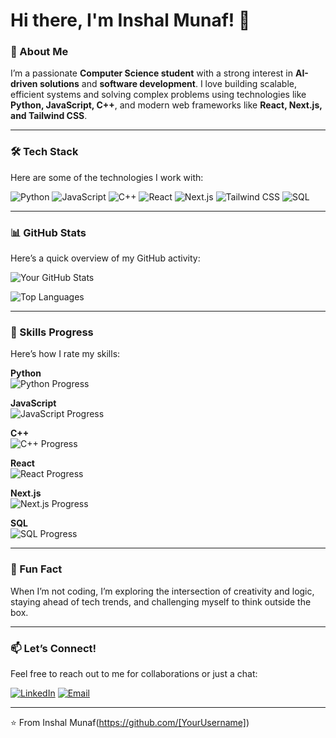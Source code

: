 # Hi there, I'm Inshal Munaf! 👋

### 🚀 About Me
I’m a passionate **Computer Science student** with a strong interest in **AI-driven solutions** and **software development**. I love building scalable, efficient systems and solving complex problems using technologies like **Python, JavaScript, C++**, and modern web frameworks like **React, Next.js, and Tailwind CSS**.

---

### 🛠️ Tech Stack
Here are some of the technologies I work with:

![Python](https://img.shields.io/badge/Python-3776AB?style=for-the-badge&logo=python&logoColor=white)
![JavaScript](https://img.shields.io/badge/JavaScript-F7DF1E?style=for-the-badge&logo=javascript&logoColor=black)
![C++](https://img.shields.io/badge/C++-00599C?style=for-the-badge&logo=c%2B%2B&logoColor=white)
![React](https://img.shields.io/badge/React-20232A?style=for-the-badge&logo=react&logoColor=61DAFB)
![Next.js](https://img.shields.io/badge/Next.js-000000?style=for-the-badge&logo=next.js&logoColor=white)
![Tailwind CSS](https://img.shields.io/badge/Tailwind_CSS-38B2AC?style=for-the-badge&logo=tailwind-css&logoColor=white)
![SQL](https://img.shields.io/badge/SQL-4479A1?style=for-the-badge&logo=mysql&logoColor=white)

---

### 📊 GitHub Stats
Here’s a quick overview of my GitHub activity:

![Your GitHub Stats](https://github-readme-stats.vercel.app/api?username=Inshalmunaf&show_icons=true&theme=radical)

![Top Languages](https://github-readme-stats.vercel.app/api/top-langs/?username=Inshalmunaf&layout=compact&theme=radical)

---

### 🎯 Skills Progress
Here’s how I rate my skills:

**Python**  
![Python Progress](https://progress-bar.dev/85/?title=Python)

**JavaScript**  
![JavaScript Progress](https://progress-bar.dev/80/?title=JavaScript)

**C++**  
![C++ Progress](https://progress-bar.dev/75/?title=C++)

**React**  
![React Progress](https://progress-bar.dev/70/?title=React)

**Next.js**  
![Next.js Progress](https://progress-bar.dev/65/?title=Next.js)

**SQL**  
![SQL Progress](https://progress-bar.dev/80/?title=SQL)

---

### 🌟 Fun Fact
When I’m not coding, I’m exploring the intersection of creativity and logic, staying ahead of tech trends, and challenging myself to think outside the box.

---

### 📫 Let’s Connect!
Feel free to reach out to me for collaborations or just a chat:

[![LinkedIn](https://img.shields.io/badge/LinkedIn-0077B5?style=for-the-badge&logo=linkedin&logoColor=white)](https://www.linkedin.com/in/www.linkedin.com/in/inshal-munaf-b25a97230)
[![Email](https://img.shields.io/badge/Email-D14836?style=for-the-badge&logo=gmail&logoColor=white)](mailto:inshalmunaf@gmail.com)


---

⭐️ From Inshal Munaf(https://github.com/[YourUsername])
